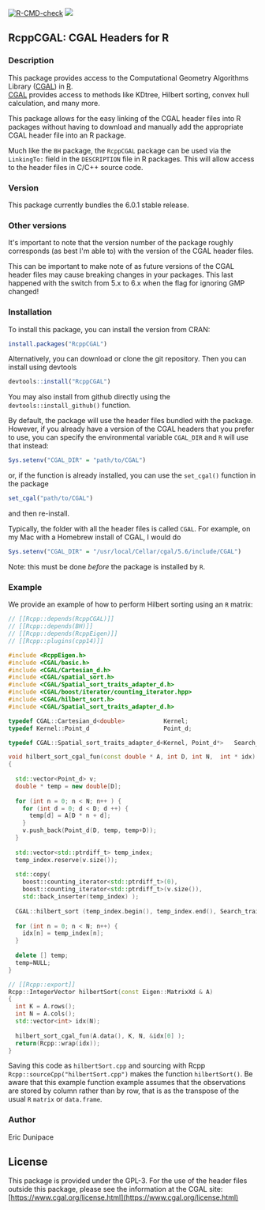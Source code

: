 <!-- badges: start -->
[![R-CMD-check](https://github.com/ericdunipace/RcppCGAL/actions/workflows/R-CMD-check.yaml/badge.svg)](https://github.com/ericdunipace/RcppCGAL/actions/workflows/R-CMD-check.yaml)
 [![](https://www.r-pkg.org/badges/version/RcppCGAL)](https://www.r-pkg.org/pkg/RcppCGAL)
<!-- badges: end -->
  
## RcppCGAL: CGAL Headers for R


### Description

This package provides access to the Computational Geometry Algorithms Library 
([CGAL](https://www.cgal.org)) in [R](https://www.r-project.org).  
[CGAL](https://www.cgal.org) provides access to methods like KDtree, Hilbert sorting, 
convex hull calculation, and many more.

This package allows for the easy linking of the CGAL header files into R packages without having to 
download and manually add the appropriate CGAL header file into an R package.

Much like the `BH` package, the `RcppCGAL` package can be used via the `LinkingTo:` 
field in the `DESCRIPTION` file in R packages. This will allow access to the header files in C/C++ source code.

### Version
This package currently bundles the 6.0.1 stable release.

### Other versions
It's important to note that the version number of the package roughly corresponds (as best I'm able to) with the version of the CGAL header files.

This can be important to make note of as future versions of the CGAL header files may cause breaking changes in your packages. This last happened with the switch from 5.x to 6.x when the flag for ignoring GMP changed!

### Installation
To install this package, you can install the version from CRAN:
```R
install.packages("RcppCGAL")
```

Alternatively, you can download or clone the git repository. Then you can install using devtools
```R
devtools::install("RcppCGAL")
```
You may also install from github directly using the
`devtools::install_github()` function.

By default, the package will use the header files bundled with the package. However,
if you already have a version of the CGAL headers that you prefer to use,
you can specify the environmental variable `CGAL_DIR` and `R` will use that
instead:
```R
Sys.setenv("CGAL_DIR" = "path/to/CGAL")
```
or, if the function is already installed, you can use the `set_cgal()` function in the package
```R
set_cgal("path/to/CGAL")
```
and then re-install.

Typically, the folder with all the header files is called `CGAL`. 
For example, on my Mac with a Homebrew install of CGAL, I would do
```R
Sys.setenv("CGAL_DIR" = "/usr/local/Cellar/cgal/5.6/include/CGAL")
```
Note: this must be done *before* the package is installed by `R`.

### Example
We provide an example of how to perform Hilbert sorting using an `R` matrix:

```c++
// [[Rcpp::depends(RcppCGAL)]]
// [[Rcpp::depends(BH)]]
// [[Rcpp::depends(RcppEigen)]]
// [[Rcpp::plugins(cpp14)]]  

#include <RcppEigen.h>
#include <CGAL/basic.h>
#include <CGAL/Cartesian_d.h>
#include <CGAL/spatial_sort.h>
#include <CGAL/Spatial_sort_traits_adapter_d.h>
#include <CGAL/boost/iterator/counting_iterator.hpp>
#include <CGAL/hilbert_sort.h>
#include <CGAL/Spatial_sort_traits_adapter_d.h>

typedef CGAL::Cartesian_d<double>           Kernel;
typedef Kernel::Point_d                     Point_d;

typedef CGAL::Spatial_sort_traits_adapter_d<Kernel, Point_d*>   Search_traits_d;

void hilbert_sort_cgal_fun(const double * A, int D, int N,  int * idx)
{
  
  std::vector<Point_d> v;
  double * temp = new double[D];
  
  for (int n = 0; n < N; n++ ) {
    for (int d = 0; d < D; d ++) {
      temp[d] = A[D * n + d];
    }
    v.push_back(Point_d(D, temp, temp+D));
  }
  
  std::vector<std::ptrdiff_t> temp_index;
  temp_index.reserve(v.size());
  
  std::copy(
    boost::counting_iterator<std::ptrdiff_t>(0),
    boost::counting_iterator<std::ptrdiff_t>(v.size()),
    std::back_inserter(temp_index) );
  
  CGAL::hilbert_sort (temp_index.begin(), temp_index.end(), Search_traits_d( &(v[0]) ) ) ;
  
  for (int n = 0; n < N; n++) {
    idx[n] = temp_index[n];
  }
  
  delete [] temp;
  temp=NULL;
}

// [[Rcpp::export]]
Rcpp::IntegerVector hilbertSort(const Eigen::MatrixXd & A)
{
  int K = A.rows();
  int N = A.cols();
  std::vector<int> idx(N);
  
  hilbert_sort_cgal_fun(A.data(), K, N, &idx[0] );
  return(Rcpp::wrap(idx));
}
```

Saving this code as `hilbertSort.cpp` and sourcing with Rcpp `Rcpp::sourceCpp("hilbertSort.cpp")`
makes the function `hilbertSort()`. Be aware that this example 
function example assumes that the observations are stored by
column rather than by row, that is as the transpose of the 
usual `R` `matrix` or `data.frame`.

### Author

Eric Dunipace

## License
This package is provided under the GPL-3. For the use of the header files outside this package, please see the information at the CGAL site: [https://www.cgal.org/license.html](https://www.cgal.org/license.html)

